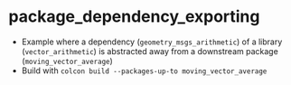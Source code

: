 # package_dependency_exporting
- Example where a dependency (`geometry_msgs_arithmetic`) of a library (`vector_arithmetic`) is abstracted away from a downstream package (`moving_vector_average`)
- Build with `colcon build --packages-up-to moving_vector_average`
